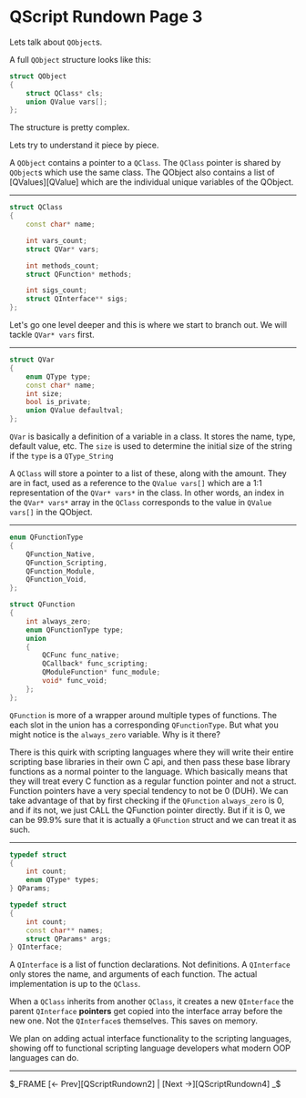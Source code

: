 # QScript Rundown Page 3

Lets talk about `QObject`s.

A full `QObject` structure looks like this:

```cpp
struct QObject
{
    struct QClass* cls;
    union QValue vars[];
};
```

The structure is pretty complex.

Lets try to understand it piece by piece.

A `QObject` contains a pointer to a `QClass`. The `QClass` pointer is shared by `QObject`s which use the same class.
The QObject also contains a list of [QValues][QValue] which are the individual unique variables of the QObject.

---

```cpp
struct QClass
{
    const char* name;

    int vars_count;
    struct QVar* vars;

    int methods_count;
    struct QFunction* methods;

    int sigs_count;
    struct QInterface** sigs;
};
```

Let's go one level deeper and this is where we start to branch out. We will tackle `QVar* vars` first.

---

```cpp
struct QVar
{
    enum QType type;
    const char* name;
    int size;
    bool is_private;
    union QValue defaultval;
};
```

`QVar` is basically a definition of a variable in a class. It stores the name, type, default value, etc. The `size` is used to determine the initial size of the string if the `type` is a `QType_String`

A `QClass` will store a pointer to a list of these, along with the amount. They are in fact, used as a reference to the `QValue vars[]` which are a 1:1 representation of the `QVar* vars*` in the class. In other words, an index in the `QVar* vars*` array in the `QClass` corresponds to the value in `QValue vars[]` in the QObject.

---

```cpp
enum QFunctionType
{
    QFunction_Native,
    QFunction_Scripting,
    QFunction_Module,
    QFunction_Void,
};

struct QFunction
{
    int always_zero;
    enum QFunctionType type;
    union 
    {
        QCFunc func_native;
        QCallback* func_scripting;
        QModuleFunction* func_module;
        void* func_void;
    };
};
```

`QFunction` is more of a wrapper around multiple types of functions. The each slot in the union has a corresponding `QFunctionType`. But what you might notice is the `always_zero` variable. Why is it there?

There is this quirk with scripting languages where they will write their entire scripting base libraries in their own C api, and then pass these base library functions as a normal pointer to the language. Which basically means that they will treat every C function as a regular function pointer and not a struct. Function pointers have a very special tendency to not be 0 (DUH). 
We can take advantage of that by first checking if the `QFunction` `always_zero` is 0, and if its not, we just CALL the QFunction pointer directly. But if it is 0, we can be 99.9% sure that it is actually a `QFunction` struct and we can treat it as such.

---

```cpp
typedef struct
{
    int count;
    enum QType* types;
} QParams;

typedef struct 
{
    int count;
    const char** names;
    struct QParams* args;
} QInterface;
```

A `QInterface` is a list of function declarations. Not definitions. A `QInterface` only stores the name, and arguments of each function. The actual implementation is up to the `QClass`.

When a `QClass` inherits from another `QClass`, it creates a new `QInterface` the parent `QInterface` **pointers** get copied into the interface array before the new one. Not the `QInterface`s themselves. This saves on memory.

We plan on adding actual interface functionality to the scripting languages, showing off to functional scripting language developers what modern OOP languages can do.

---

$_FRAME
[<- Prev][QScriptRundown2] | [Next ->][QScriptRundown4]
_$